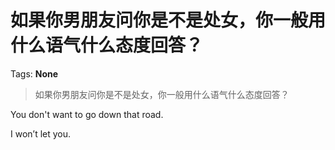 # 如果你男朋友问你是不是处女，你一般用什么语气什么态度回答？

Tags: **None**

> 如果你男朋友问你是不是处女，你一般用什么语气什么态度回答？

You don't want to go down that road.

I won’t let you.



